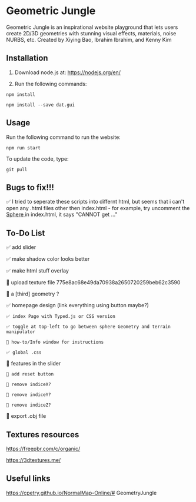 # Geometric Jungle

Geometric Jungle is an inspirational website playground that lets users create 2D/3D geometries with stunning visual effects, materials, noise NURBS, etc.  Created by Xiying Bao, Ibrahim Ibrahim, and Kenny Kim


## Installation

1. Download node.js at: 
https://nodejs.org/en/

2. Run the following commands:

```
npm install

npm install --save dat.gui
```

## Usage

Run the following command to run the website:

```
npm run start
```

To update the code, type:

```
git pull
```


## Bugs to fix!!!

✅ I tried to seperate these scripts into differnt html, but seems that i can't open any .html files other then index.html - for example, try uncomment the <a href="./src/sphere_with_waves.html" > Sphere </a> in index.html, it says "CANNOT get ..."


## To-Do List

✅ add slider

✅ make shadow color looks better

✅ make html stuff overlay

🤔 upload texture file
    775e8ac68e49da70938a2650720259beb62c3590

🤔 a [third] geometry ?

✅ homepage design (link everything using button maybe?)

    ✅ index Page with Typed.js or CSS version

    ✅ toggle at top-left to go between sphere Geometry and terrain manipulator

    🤔 how-to/Info window for instructions

    ✅ global .css

🤔 features in the slider

    🤔 add reset button

    🤔 remove indiceX?

    🤔 remove indiceY?

    🤔 remove indiceZ?

🤔 export .obj file

## Textures resources
https://freepbr.com/c/organic/

https://3dtextures.me/

## Useful links
https://cpetry.github.io/NormalMap-Online/# GeometryJungle


